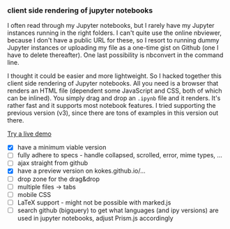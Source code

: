### client side rendering of jupyter notebooks

I often read through my Jupyter notebooks, but I rarely have my Jupyter instances running in the right folders. I can't quite use the online nbviewer, because I don't have a public URL for these, so I resort to running dummy Jupyter instances or uploading my file as a one-time gist on Github (one I have to delete thereafter). One last possibility is nbconvert in the command line.

I thought it could be easier and more lightweight. So I hacked together this client side rendering of Jupyter notebooks. All you need is a browser that renders an HTML file (dependent some JavaScript and CSS, both of which can be inlined). You simply drag and drop an `.ipynb` file and it renders. It's rather fast and it supports most notebook features. I tried supporting the previous version (v3), since there are tons of examples in this version out there.

[Try a live demo](https://kokes.github.io/nbviewer.js/viewer.html)


- [x] have a minimum viable version
- [ ] fully adhere to specs - handle collapsed, scrolled, error, mime types, ...
- [ ] ajax straight from github
- [x] have a preview version on kokes.github.io/...
- [ ] drop zone for the drag&drop
- [ ] multiple files -> tabs
- [ ] mobile CSS
- [ ] LaTeX support - might not be possible with marked.js
- [ ] search github (bigquery) to get what languages (and ipy versions) are used in jupyter notebooks, adjust Prism.js accordingly